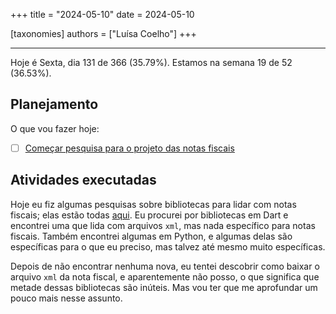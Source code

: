 +++
title = "2024-05-10"
date = 2024-05-10

[taxonomies]
authors = ["Luísa Coelho"]
+++

---

Hoje é Sexta, dia 131 de 366 (35.79%). Estamos na semana 19 de 52 (36.53%).

## Planejamento

O que vou fazer hoje:

- [ ] [Começar pesquisa para o projeto das notas fiscais](https://github.com/OmnicodeSolutions/scanspend/issues/1)

## Atividades executadas

Hoje eu fiz algumas pesquisas sobre bibliotecas para lidar com notas fiscais; elas estão todas [aqui](https://github.com/OmnicodeSolutions/scanspend/blob/libraries/libraries.md). Eu procurei por bibliotecas em Dart e encontrei uma que lida com arquivos `xml`, mas nada específico para notas fiscais. Também encontrei algumas em Python, e algumas delas são específicas para o que eu preciso, mas talvez até mesmo muito específicas.

Depois de não encontrar nenhuma nova, eu tentei descobrir como baixar o arquivo `xml` da nota fiscal, e aparentemente não posso, o que significa que metade dessas bibliotecas são inúteis. Mas vou ter que me aprofundar um pouco mais nesse assunto.
